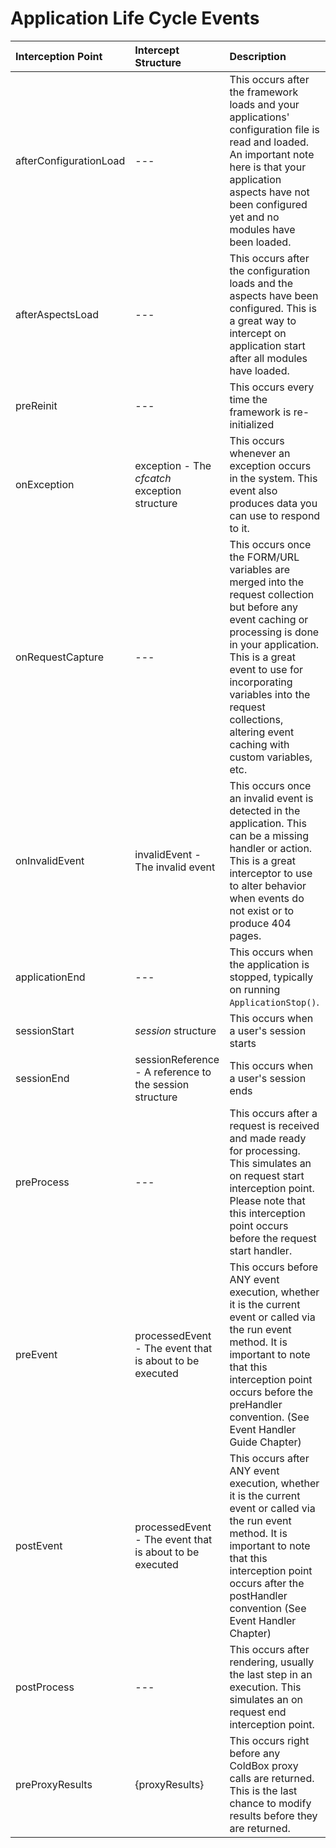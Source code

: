 # Application Life Cycle Events

| Interception Point | Intercept Structure | Description |
| :--- | :--- | :--- |
| afterConfigurationLoad | --- | This occurs after the framework loads and your applications' configuration file is read and loaded. An important note here is that your application aspects have not been configured yet and no modules have been loaded. |
| afterAspectsLoad | --- | This occurs after the configuration loads and the aspects have been configured. This is a great way to intercept on application start after all modules have loaded. |
| preReinit | --- | This occurs every time the framework is re-initialized |
| onException | exception - The _cfcatch_ exception structure | This occurs whenever an exception occurs in the system. This event also produces data you can use to respond to it. |
| onRequestCapture | --- | This occurs once the FORM/URL variables are merged into the request collection but before any event caching or processing is done in your application. This is a great event to use for incorporating variables into the request collections, altering event caching with custom variables, etc. |
| onInvalidEvent | invalidEvent - The invalid event | This occurs once an invalid event is detected in the application. This can be a missing handler or action. This is a great interceptor to use to alter behavior when events do not exist or to produce 404 pages. |
| applicationEnd | --- | This occurs when the application is stopped, typically on running `ApplicationStop()`. |
| sessionStart | _session_ structure | This occurs when a user's session starts |
| sessionEnd | sessionReference - A reference to the session structure | This occurs when a user's session ends |
| preProcess | --- | This occurs after a request is received and made ready for processing. This simulates an on request start interception point. Please note that this interception point occurs before the request start handler. |
| preEvent | processedEvent - The event that is about to be executed | This occurs before ANY event execution, whether it is the current event or called via the run event method. It is important to note that this interception point occurs before the preHandler convention. \(See Event Handler Guide Chapter\) |
| postEvent | processedEvent - The event that is about to be executed | This occurs after ANY event execution, whether it is the current event or called via the run event method. It is important to note that this interception point occurs after the postHandler convention \(See Event Handler Chapter\) |
| postProcess | --- | This occurs after rendering, usually the last step in an execution. This simulates an on request end interception point. |
| preProxyResults | {proxyResults} | This occurs right before any ColdBox proxy calls are returned. This is the last chance to modify results before they are returned. |

